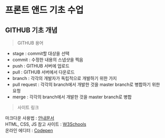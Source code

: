 # 프론트 앤드 기초 수업

## GITHUB 기초 개념

> GITHUB 용어

- stage : commit할 대상을 선택
- commit : 수정한 내용의 스냅샷을 찍음
- push : GITHUB 서버에 업로드
- pull : GITHUB 서버에서 다운로드
- branch : 각각의 개발자가 독립적으로 개발하기 위한 가지
- pull request : 각각의 branch에서 개발한 것을 master branch로 병합하기 위한 요청
- merge : 각각의 branch에서 개발한 것을 master branch로 병합

> 사이트 링크

마크다운 사용법 : [안내문서](https://gist.github.com/ihoneymon/652be052a0727ad59601)  
HTML, CSS, JS 참고 사이트 : [W3Schools](https://www.w3schools.com/)<br/>
온라인 에디터 : [Codepen](https://codepen.io/trending)
